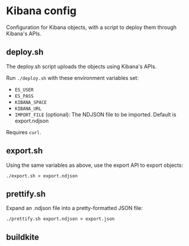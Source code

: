 # Kibana config

Configuration for Kibana objects, with a script to deploy them through Kibana's APIs.

## deploy.sh

The deploy.sh script uploads the objects using Kibana's APIs.

Run `./deploy.sh` with these environment variables set:

* `ES_USER`
* `ES_PASS`
* `KIBANA_SPACE`
* `KIBANA_URL`
* `IMPORT_FILE` (optional): The NDJSON file to be imported. Default is export.ndjson

Requires `curl`.

## export.sh

Using the same variables as above, use the export API to export objects:

`./export.sh > export.ndjson`

## prettify.sh

Expand an .ndjson file into a pretty-formatted JSON file:

`./prettify.sh export.ndjson > export.json`


## buildkite
